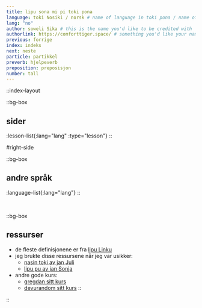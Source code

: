 ```yaml
---
title: lipu sona mi pi toki pona
language: toki Nosiki / norsk # name of language in toki pona / name of language in the language
lang: "no"
author: soweli Sika # this is the name you'd like to be credited with
authorlink: https://comforttiger.space/ # something you'd like your name to link to
previous: forrige
index: indeks
next: neste
particle: partikkel
preverb: hjelpeverb
preposition: preposisjon
number: tall
---
```


::index-layout

  ::bg-box
  ## sider
  <!-- this will automatically generate the list of courses -->
  :lesson-list{:lang="lang" :type="lesson"}
  ::

#right-side

  ::bg-box
  ## andre språk
  <!-- this will automatically generate the list of languages -->
  :language-list{:lang="lang"}
  ::

<br />

  ::bg-box
  ## ressurser

  - de fleste definisjonene er fra [lipu Linku](https://linku.la/)
  - jeg brukte disse ressursene når jeg var usikker:
    - [nasin toki av jan Juli](https://github.com/kilipan/nasin-toki)
    - [lipu pu av jan Sonja](https://tokipona.org/)
  - andre gode kurs:
    - [gregdan sitt kurs](https://mun.la/toki-pona/)
    - [devurandom sitt kurs](https://lipu-sona.pona.la/)
  ::

::
